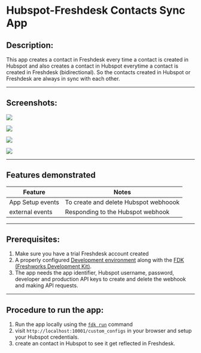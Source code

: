# Hubspot-Freshdesk Contacts Sync App

## Description:

This app creates a contact in Freshdesk every time a contact is created in Hubspot and also creates a contact in Hubspot everytime a contact is created in Freshdesk (bidirectional). So the contacts created in Hubspot or Freshdesk are always in sync with each other.

---

## Screenshots:

![](screenshots/View1.png)

![](screenshots/View2.png)

![](screenshots/View3.png)

![](screenshots/View4.png)

---

## Features demonstrated

| Feature          | Notes                                 |
| ---------------- | ------------------------------------- |
| App Setup events | To create and delete Hubspot webhoook |
| external events  | Responding to the Hubspot webhook     |

---

## Prerequisites:

1. Make sure you have a trial Freshdesk account created
2. A properly configured [Development environment](https://developers.freshdesk.com/v2/docs/quick-start/) along with the [FDK (Freshworks Development Kit)](https://developers.freshdesk.com/v2/docs/freshworks-cli/).
3. The app needs the app identifier, Hubspot username, password, developer and production API keys to create and delete the webhook and making API requests.

---

## Procedure to run the app:

1. Run the app locally using the [`fdk run`](https://developers.freshdesk.com/v2/docs/freshworks-cli/#run) command
2. visit `http://localhost:10001/custom_configs` in your browser and setup your Hubspot credentials.
3. create an contact in Hubspot to see it get reflected in Freshdesk.
